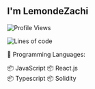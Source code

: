 <h2>I'm LemondeZachi</h2>



<!--START_SECTION:waka-->

![Profile Views](http://img.shields.io/badge/Profile%20Views-909-blue)

![Lines of code](https://img.shields.io/badge/From%20Hello%20World%20I%27ve%20Written-1%20Million%20lines%20of%20code-blue)


💬 Programming Languages:

📦 JavaScript 📦 React.js    
📦 Typescript
📦 Solidity

